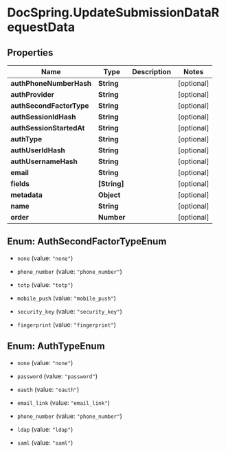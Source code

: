 # DocSpring.UpdateSubmissionDataRequestData

## Properties
Name | Type | Description | Notes
------------ | ------------- | ------------- | -------------
**authPhoneNumberHash** | **String** |  | [optional] 
**authProvider** | **String** |  | [optional] 
**authSecondFactorType** | **String** |  | [optional] 
**authSessionIdHash** | **String** |  | [optional] 
**authSessionStartedAt** | **String** |  | [optional] 
**authType** | **String** |  | [optional] 
**authUserIdHash** | **String** |  | [optional] 
**authUsernameHash** | **String** |  | [optional] 
**email** | **String** |  | [optional] 
**fields** | **[String]** |  | [optional] 
**metadata** | **Object** |  | [optional] 
**name** | **String** |  | [optional] 
**order** | **Number** |  | [optional] 


<a name="AuthSecondFactorTypeEnum"></a>
## Enum: AuthSecondFactorTypeEnum


* `none` (value: `"none"`)

* `phone_number` (value: `"phone_number"`)

* `totp` (value: `"totp"`)

* `mobile_push` (value: `"mobile_push"`)

* `security_key` (value: `"security_key"`)

* `fingerprint` (value: `"fingerprint"`)




<a name="AuthTypeEnum"></a>
## Enum: AuthTypeEnum


* `none` (value: `"none"`)

* `password` (value: `"password"`)

* `oauth` (value: `"oauth"`)

* `email_link` (value: `"email_link"`)

* `phone_number` (value: `"phone_number"`)

* `ldap` (value: `"ldap"`)

* `saml` (value: `"saml"`)




